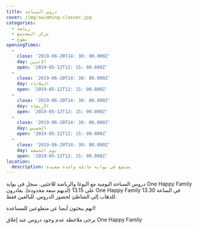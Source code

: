 ```yaml
---
title: دروس السباحة
cover: /img/swimming-classes.jpg
categories:
  - رياضة
  - مركز المجتمع
  - تطوع
openingTimes:
  - 
    close: '2019-06-20T14: 30: 00.000Z'
    day: الإثنين
    open: '2019-05-12T12: 15: 00.000Z'
  - 
    close: '2019-06-20T14: 30: 00.000Z'
    day: الثلاثاء
    open: '2019-05-12T12: 15: 00.000Z'
  - 
    close: '2019-06-20T14: 30: 00.000Z'
    day: الأربعاء
    open: '2019-05-12T12: 15: 00.000Z'
  - 
    close: '2019-06-20T14: 30: 00.000Z'
    day: الخميس
    open: '2019-05-12T12: 15: 00.000Z'
  - 
    close: '2019-06-20T14: 30: 00.000Z'
    day: يوم الجمعة
    open: '2019-05-12T12: 15: 00.000Z'
location:
  description: يجتمع في بوابة عائلة واحدة سعيدة
---
```


دروس السباحة اليومية مع اليوغا والرياضة للاجئين. سجل في بوابة One Happy Family على 13.15 (لديهم سعة محدودة). يغادرون One Happy Family في الساعة 13.30 للذهاب إلى الشاطئ لحضور الدروس. للبالغين فقط.

انهم يبحثون أيضا عن متطوعين للمساعدة!

يرجى ملاحظة عدم وجود دروس عند إغلاق One Happy Family